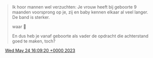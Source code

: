 > Ik hoor mannen wel verzuchten: Je vrouw heeft bij geboorte 9 maanden voorsprong op je, zij en baby kennen elkaar al veel langer\. De band is sterker\.  
>   
> waar 🤔  
>   
> En dus heb je vanaf geboorte als vader de opdracht die achterstand goed te maken, toch?

<img src="../../media/tweet.ico" width="12" /> [Wed May 24 16:09:20 +0000 2023](https://twitter.com/DromerDenker/status/1661404020072669186)